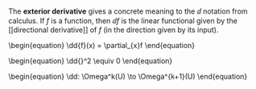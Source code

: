 The **exterior derivative** gives a concrete meaning to the $\dd{}$ notation from calculus. If $f$ is a function, then $\dd{f}$ is the linear functional given by the [[directional derivative]] of $f$ (in the direction given by its input).

\begin{equation}
\dd{f}(x) = \partial_{x}f
\end{equation}

\begin{equation}
\dd{}^2  \equiv 0
\end{equation}

\begin{equation}
\dd: \Omega^k(U) \to \Omega^{k+1}(U)
\end{equation}